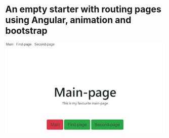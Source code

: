 # An empty starter with routing pages using Angular, animation and bootstrap

![Routing](routing.jpg)
